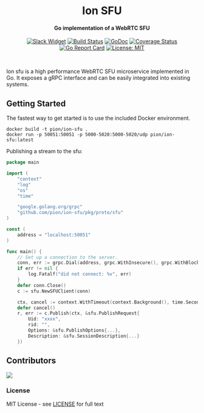 <h1 align="center">
  <br>
  Ion SFU
  <br>
</h1>
<h4 align="center">Go implementation of a WebRTC SFU</h4>
<p align="center">
  <a href="http://gophers.slack.com/messages/pion"><img src="https://img.shields.io/badge/join-us%20on%20slack-gray.svg?longCache=true&logo=slack&colorB=brightgreen" alt="Slack Widget"></a>
  <a href="https://travis-ci.org/pion/ion-sfu"><img src="https://travis-ci.org/pion/ion-sfu.svg?branch=master" alt="Build Status"></a>
  <a href="https://pkg.go.dev/github.com/pion/ion-sfu"><img src="https://godoc.org/github.com/pion/ion-sfu?status.svg" alt="GoDoc"></a>
  <a href="https://codecov.io/gh/pion/ion-sfu"><img src="https://codecov.io/gh/pion/ion-sfu/branch/master/graph/badge.svg" alt="Coverage Status"></a>
  <a href="https://goreportcard.com/report/github.com/pion/ion-sfu"><img src="https://goreportcard.com/badge/github.com/pion/ion-sfu" alt="Go Report Card"></a>
  <a href="LICENSE"><img src="https://img.shields.io/badge/License-MIT-yellow.svg" alt="License: MIT"></a>
</p>
<br>

Ion sfu is a high performance WebRTC SFU microservice implemented in Go. It exposes a gRPC interface and can be easily integrated into existing systems.

## Getting Started

The fastest way to get started is to use the included Docker environment.

```
docker build -t pion/ion-sfu .
docker run -p 50051:50051 -p 5000-5020:5000-5020/udp pion/ion-sfu:latest
```

Publishing a stream to the sfu:

```go
package main

import (
	"context"
	"log"
	"os"
	"time"

	"google.golang.org/grpc"
	"github.com/pion/ion-sfu/pkg/proto/sfu"
)

const (
	address = "localhost:50051"
)

func main() {
	// Set up a connection to the server.
	conn, err := grpc.Dial(address, grpc.WithInsecure(), grpc.WithBlock())
	if err != nil {
		log.Fatalf("did not connect: %v", err)
	}
	defer conn.Close()
	c := sfu.NewSFUClient(conn)

	ctx, cancel := context.WithTimeout(context.Background(), time.Second)
	defer cancel()
	r, err := c.Publish(ctx, &sfu.PublishRequest{
        Uid: "xxxx",
        rid: "",
        Options: &sfu.PublishOptions{...},
        Description: &sfu.SessionDescription{...}
    })
```

## Contributors

<a href="https://github.com/pion/ion-sfu/graphs/contributors"><img src="https://opencollective.com/pion-ion-sfu/contributors.svg?width=890&button=false" /></a>

### License

MIT License - see [LICENSE](LICENSE) for full text
